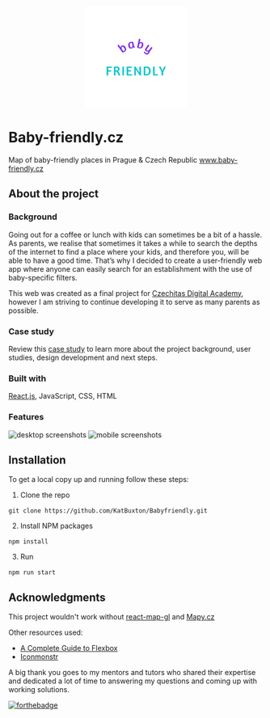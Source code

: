 <p align="center">
<img width="200" src="src/img/logo-square.png"
</p>

# Baby-friendly.cz

Map of baby-friendly places in Prague & Czech Republic www.baby-friendly.cz

## About the project
### Background

Going out for a coffee or lunch with kids can sometimes be a bit of a hassle. As parents, we realise that sometimes it takes a while to search the depths of the internet to find a place where your kids, and therefore you, will be able to have a good time. That’s why I decided to create a user-friendly web app where anyone can easily search for an establishment with the use of baby-specific filters. 

This web was created as a final project for [Czechitas Digital Academy](https://www.czechitas.cz/kurzy/digitalni-akademie-web), however I am striving to continue developing it to serve as many parents as possible. 
  
### Case study

Review this [case study](https://www.canva.com/design/DAFDZTDKWKM/m9AnoXdW4gfAEw-pdGOidA/view?utm_content=DAFDZTDKWKM&utm_campaign=designshare&utm_medium=link&utm_source=publishsharelink) to learn more about the project background, user studies, design development and next steps. 

### Built with

[React.js](https://reactjs.org/), JavaScript, CSS, HTML
  
### Features
  
![desktop screenshots](https://user-images.githubusercontent.com/101291722/173179925-bb2f23b0-478c-4b03-b6a3-5c773d84be02.png)
![mobile screenshots](https://user-images.githubusercontent.com/101291722/173179935-6d8ebfd4-ff95-4ec8-b6c6-3eae1b67faac.png)

## Installation

To get a local copy up and running follow these steps:

1. Clone the repo
```
git clone https://github.com/KatBuxton/Babyfriendly.git
```
2. Install NPM packages
```
npm install
```
3. Run
```
npm run start
```


## Acknowledgments

This project wouldn't work without [react-map-gl](https://github.com/visgl/react-map-gl) and [Mapy.cz](https://api.mapy.cz/)

Other resources used:
- [A Complete Guide to Flexbox](https://css-tricks.com/snippets/css/a-guide-to-flexbox/)
- [Iconmonstr](https://iconmonstr.com/)

A big thank you goes to my mentors and tutors who shared their expertise and dedicated a lot of time to answering my questions and coming up with working solutions. 
  
  [![forthebadge](https://forthebadge.com/images/badges/built-with-love.svg)](https://forthebadge.com)
